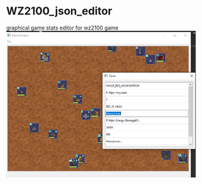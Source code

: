 # WZ2100_json_editor
graphical game stats editor for wz2100 game
<img src="https://github.com/dmitrybryantsew/WZ2100_json_editor/blob/main/ui/src/images/example.png">
